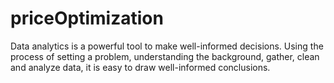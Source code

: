 # priceOptimization
Data analytics is a powerful tool to make well-informed decisions. Using the process of setting a problem, understanding the background, gather, clean and analyze data, it is easy to draw well-informed conclusions.  
